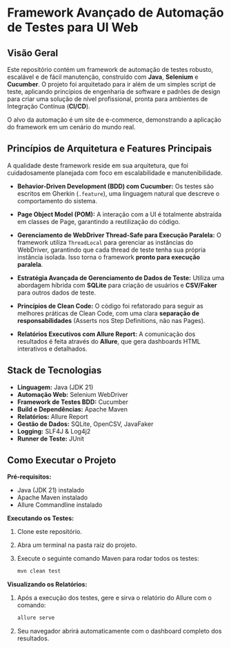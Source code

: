# Framework Avançado de Automação de Testes para UI Web

## Visão Geral

Este repositório contém um framework de automação de testes robusto, escalável e de fácil manutenção, construído com **Java**, **Selenium** e **Cucumber**. O projeto foi arquitetado para ir além de um simples script de teste, aplicando princípios de engenharia de software e padrões de design para criar uma solução de nível profissional, pronta para ambientes de Integração Contínua (**CI/CD**).

O alvo da automação é um site de e-commerce, demonstrando a aplicação do framework em um cenário do mundo real.

## Princípios de Arquitetura e Features Principais

A qualidade deste framework reside em sua arquitetura, que foi cuidadosamente planejada com foco em escalabilidade e manutenibilidade.

* **Behavior-Driven Development (BDD) com Cucumber:** Os testes são escritos em Gherkin (`.feature`), uma linguagem natural que descreve o comportamento do sistema.

* **Page Object Model (POM):** A interação com a UI é totalmente abstraída em classes de Page, garantindo a reutilização do código.

* **Gerenciamento de WebDriver Thread-Safe para Execução Paralela:** O framework utiliza `ThreadLocal` para gerenciar as instâncias do WebDriver, garantindo que cada thread de teste tenha sua própria instância isolada. Isso torna o framework **pronto para execução paralela**.

* **Estratégia Avançada de Gerenciamento de Dados de Teste:** Utiliza uma abordagem híbrida com **SQLite** para criação de usuários e **CSV/Faker** para outros dados de teste.

* **Princípios de Clean Code:** O código foi refatorado para seguir as melhores práticas de Clean Code, com uma clara **separação de responsabilidades** (Asserts nos Step Definitions, não nas Pages).

* **Relatórios Executivos com Allure Report:** A comunicação dos resultados é feita através do **Allure**, que gera dashboards HTML interativos e detalhados.

## Stack de Tecnologias

* **Linguagem:** Java (JDK 21)
* **Automação Web:** Selenium WebDriver
* **Framework de Testes BDD:** Cucumber
* **Build e Dependências:** Apache Maven
* **Relatórios:** Allure Report
* **Gestão de Dados:** SQLite, OpenCSV, JavaFaker
* **Logging:** SLF4J & Log4j2
* **Runner de Teste:** JUnit

## Como Executar o Projeto

**Pré-requisitos:**
* Java (JDK 21) instalado
* Apache Maven instalado
* Allure Commandline instalado

**Executando os Testes:**

1.  Clone este repositório.
2.  Abra um terminal na pasta raiz do projeto.
3.  Execute o seguinte comando Maven para rodar todos os testes:

    ```bash
    mvn clean test
    ```

**Visualizando os Relatórios:**

1.  Após a execução dos testes, gere e sirva o relatório do Allure com o comando:

    ```bash
    allure serve
    ```
2.  Seu navegador abrirá automaticamente com o dashboard completo dos resultados.
